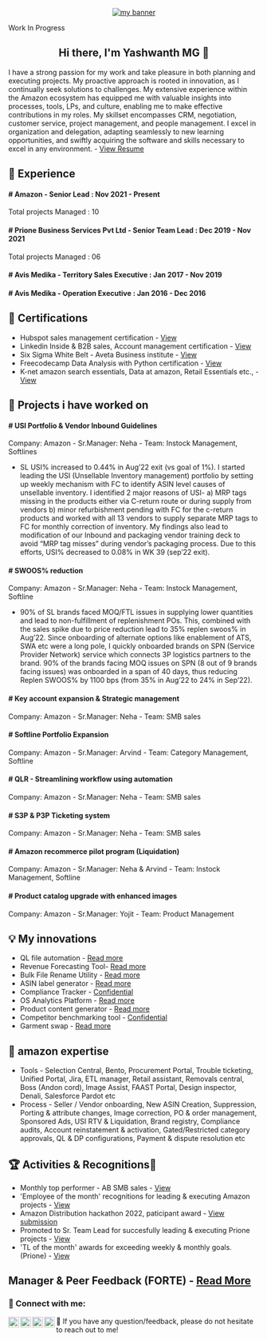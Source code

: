 <p align="center">
  <a href=""_blank" rel="noreferrer"><img src="https://github.com/yashwanthmg/res2223/blob/d480ee6dc7b2a8c1524357f60ac8aa6e77deaa3f/Main/Images/image_processing20221109-7-f1u453.jpg" alt="my banner"></a>
</p>

Work In Progress

<h2 align="center">
Hi there, I'm Yashwanth MG 👋
</h2>

I have a strong passion for my work and take pleasure in both planning and executing projects. My proactive approach is rooted in innovation, as I continually seek solutions to challenges. My extensive experience within the Amazon ecosystem has equipped me with valuable insights into processes, tools, LPs, and culture, enabling me to make effective contributions in my roles. My skillset encompasses CRM, negotiation, customer service, project management, and people management. I excel in organization and delegation, adapting seamlessly to new learning opportunities, and swiftly acquiring the software and skills necessary to excel in any environment. - <a href="https://github.com/yashwanthmg/res2223/blob/75c78666d79b3b2e7fac3f2f1dd384aa69e394f1/Main/Images/Yashwanth_Resume_Final_3.pdf" target="_blank" rel="noreferrer">View Resume</a>

                                                                                                                                                      
## 🌱 Experience

<h4 align ="left">   
# Amazon - Senior Lead : Nov 2021 - Present
</h4>
  Total projects Managed : 10

<h4 align ="left">
# Prione Business Services Pvt Ltd - Senior Team Lead : Dec 2019 - Nov 2021 
</h4>
 Total projects Managed : 06

 <h4 align ="left">
# Avis Medika - Territory Sales Executive : Jan 2017 - Nov 2019 
</h4>

 <h4 align ="left">
# Avis Medika - Operation Executive : Jan 2016 - Dec 2016 
</h4>

                                                                                                                                  
## 📜 Certifications

- Hubspot sales management certification - <a href="" target="_blank" rel="noreferrer">View</a>
- Linkedin Inside & B2B sales, Account management certification - <a href="" target="_blank" rel="noreferrer">View</a>
- Six Sigma White Belt - Aveta Business institute - <a href="" target="_blank" rel="noreferrer">View</a>
- Freecodecamp Data Analysis with Python certification - <a href="" target="_blank" rel="noreferrer">View</a>
- K-net amazon search essentials, Data at amazon, Retail Essentials etc., - <a href="" target="_blank" rel="noreferrer">View</a>

                                                                       
## 📝 Projects i have worked on

<h4 align ="left">   
# USI Portfolio & Vendor Inbound Guidelines
</h4> Company: Amazon - Sr.Manager: Neha - Team: Instock Management, Softlines

- SL USI% increased to 0.44% in Aug’22 exit (vs goal of 1%). I started leading the USI (Unsellable Inventory management) portfolio by setting up weekly mechanism with FC to identify ASIN level causes of unsellable inventory. I identified 2 major reasons of USI- a) MRP tags missing in the products either via C-return route or during supply from vendors b) minor refurbishment pending with FC for the c-return products and worked with all 13 vendors to supply separate MRP tags to FC for monthly correction of inventory. My findings also lead to modification of our Inbound and packaging vendor training deck to avoid “MRP tag misses” during vendor’s packaging process. Due to this efforts, USI% decreased to 0.08% in WK 39 (sep’22 exit).

<h4 align ="left">
# SWOOS% reduction
</h4> Company: Amazon - Sr.Manager: Neha - Team: Instock Management, Softline

- 90% of SL brands faced MOQ/FTL issues in supplying lower quantities and lead to non-fulfillment of replenishment POs. This, combined with the sales spike due to price reduction lead to 35% replen swoos% in Aug’22. Since onboarding of alternate options like enablement of ATS, SWA etc were a long pole, I quickly onboarded brands on SPN (Service Provider Network) service which connects 3P logistics partners to the brand.  90% of the brands facing MOQ issues on SPN (8 out of 9 brands facing issues) was onboarded in a span of 40 days, thus reducing Replen SWOOS% by 1100 bps (from 35% in Aug’22 to 24% in Sep’22).

<h4 align ="left">   
# Key account expansion & Strategic management
</h4> Company: Amazon - Sr.Manager: Neha - Team: SMB sales

<h4 align ="left">   
# Softline Portfolio Expansion
</h4> Company: Amazon - Sr.Manager: Arvind - Team: Category Management, Softline 

<h4 align ="left">   
# QLR - Streamlining workflow using automation
</h4> Company: Amazon - Sr.Manager: Neha - Team: SMB sales

<h4 align ="left">   
# S3P & P3P Ticketing system
</h4> Company: Amazon - Sr.Manager: Neha - Team: SMB sales

<h4 align ="left">   
# Amazon recommerce pilot program (Liquidation)
</h4> Company: Amazon - Sr.Manager: Neha & Arvind - Team: Instock Management, Softline

<h4 align ="left"> 
# Product catalog upgrade with enhanced images 
</h4> Company: Amazon - Sr.Manager: Yojit - Team: Product Management

## 💡 My innovations 

- QL file automation - <a href="https://github.com/yashwanthmg/ideal-engine/blob/37001371360840af66a87011094091e3799e12ab/projects/QL%20automation%20script/readme.md" target="_blank" rel="noreferrer">Read more</a>
- Revenue Forecasting Tool- <a href="https://github.com/yashwanthmg/ideal-engine/tree/9277a6fe60410360b2b53a0b8dafdb808d572936/projects/Revenue_forecast_tool" target="_blank" rel="noreferrer">Read more</a>
- Bulk File Rename Utility -  <a href="https://github.com/yashwanthmg/ideal-engine/blob/dc84409f6127e06569eab56bac363b01d358d551/projects/Bulk%20file%20rename%20utlility/README.md" target="_blank" rel="noreferrer">Read more</a>
- ASIN label generator -  <a href="https://github.com/yashwanthmg/ideal-engine/blob/8162afb7e8ec8524c5b42d8d2ad32b610614abc3/projects/asin%20label%20generator/README.md" target="_blank" rel="noreferrer">Read more</a>
- Compliance Tracker - <a href="" target="_blank" rel="noreferrer">Confidential</a>
- OS Analytics Platform - <a href="https://github.com/yashwanthmg/ideal-engine/tree/9277a6fe60410360b2b53a0b8dafdb808d572936/projects/Ordersheet%20Data%20Extractor" target="_blank" rel="noreferrer">Read more</a>
- Product content generator -  <a href="https://github.com/yashwanthmg/ideal-engine/blob/1878b38a03b77f4d9c821ad7e8504a09500950c4/projects/Product%20content%20generator/README.md" target="_blank" rel="noreferrer">Read more</a>
- Competitor benchmarking tool - <a href="" target="_blank" rel="noreferrer">Confidential</a>
- Garment swap -  <a href="https://github.com/yashwanthmg/ideal-engine/blob/1878b38a03b77f4d9c821ad7e8504a09500950c4/projects/garment%20swap/SwapNet-master/README.md" target="_blank" rel="noreferrer">Read more</a>


## 💼 amazon expertise

- Tools - Selection Central, Bento, Procurement Portal, Trouble ticketing, Unified Portal, Jira, ETL manager, Retail assistant, Removals central, Boss (Andon cord), Image Assist, FAAST Portal, Design inspector, Denali, Salesforce Pardot  etc
- Process - Seller / Vendor onboarding, New ASIN Creation, Suppression, Porting & attribute changes, Image correction, PO & order management, Sponsored Ads, USI RTV & Liquidation, Brand registry, Compliance audits, Account reinstatement & activation, Gated/Restricted category approvals, QL & DP configurations, Payment & dispute resolution etc



## 🏆 Activities & Recognitions🥇

- Monthly top performer - AB SMB sales - <a href="https://github.com/yashwanthmg/ideal-engine/blob/45eeb1f84b493f6ae5a14c0ee42fbf6bba3a684b/docs/amazon_performance/amazon_business/AB%20DD%20recognition.png" target="_blank" rel="noreferrer">View</a> 
- 'Employee of the month' recognitions for leading & executing Amazon projects - <a href="https://github.com/yashwanthmg/ideal-engine/blob/01ed03bf296ad65b08f2ed0258963ba7a56baf32/docs/amazon_performance/amazon_distribution/AD%20Sep%202022%20Recognitions.pdf" target="_blank" rel="noreferrer">View</a>
- Amazon Distribution hackathon 2022, paticipant award - <a href="https://hack.amazon.com/#adhackathon/ideas/52274" target="_blank" rel="noreferrer">View submission</a> 
- Promoted to Sr. Team Lead for succesfully leading & executing Prione projects - <a href="" target="_blank" rel="noreferrer">View</a>
- 'TL of the month' awards for exceeding weekly & monthly goals. (Prione) - <a href="" target="_blank" rel="noreferrer">View</a>
     

## Manager & Peer Feedback (FORTE) - <a href="https://github.com/yashwanthmg/ideal-engine/blob/f201d359dec4b9062475c9c208a1f62eaed9ef45/docs/Forte/mmgyashw%20-%20Forte%20Q1%202023.pdf" target="_blank" rel="noreferrer">Read More</a>

                                                                                                                            

### 🤝 Connect with me: 

<a href="tel:+919535992120"><img align="left" src="https://github.com/yashwanthmg/ideal-engine/blob/b1925e8c877bfc4254ed62a3cd45268aa6991895/images/call.jpg" alt="Yashwanth MG | Phone Number" width="21px"/></a>
<a href="https://app.chime.aws/conversations/new?email=mmgyashw@amazon.com"><img align="left" src="https://github.com/yashwanthmg/ideal-engine/blob/6fe48ad830ba499dd0b3ee3e4ea607d05d4ee365/images/chime.jpg" alt="Yashwanth MG | Chime" width="21px"/></a> 
<a href="mailto:mmgyashw@amazon.com"><img align="left" src="https://github.com/yashwanthmg/ideal-engine/blob/96fc2d4b6f6372d31fc893adb346c3f8dc21b185/images/outlook.jpg" alt="Yashwanth MG | Outlook" width="21px"/></a>
<a href="https://www.linkedin.com/in/yashwanth-mg"><img align="left" src="https://raw.githubusercontent.com/yushi1007/yushi1007/main/images/linkedin.svg" alt="Yu Shi | LinkedIn" width="21px"/></a> 💬 If you have any question/feedback, please do not hesitate to reach out to me!
</br>
